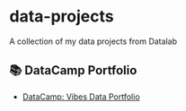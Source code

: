 # data-projects
A collection of my data projects from Datalab 

## 📚 DataCamp Portfolio
- [DataCamp: Vibes Data Portfolio]([(https://www.datacamp.com/portfolio/vibes)])
